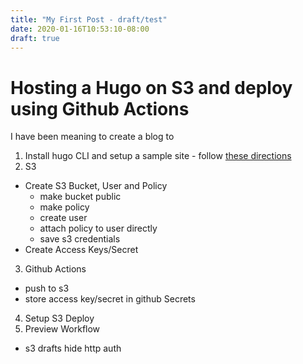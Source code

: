 ```yaml
---
title: "My First Post - draft/test"
date: 2020-01-16T10:53:10-08:00
draft: true
---
```

# Hosting a Hugo on S3 and deploy using Github Actions

I have been meaning to create a blog to 

1. Install hugo CLI and setup a sample site - follow [these directions](https://gohugo.io/getting-started/quick-start/)
2. S3
  - Create S3 Bucket, User and Policy
    - make bucket public
    - make policy
    - create user
    - attach policy to user directly
    - save s3 credentials
  - Create Access Keys/Secret
3. Github Actions
  - push to s3
  - store access key/secret in github Secrets
4. Setup S3 Deploy
5. Preview Workflow
  - s3 drafts hide http auth
